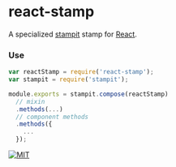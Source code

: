 # react-stamp
A specialized [stampit](https://github.com/ericelliott/stampit) stamp for [React](https://github.com/facebook/react).

### Use
```js
var reactStamp = require('react-stamp');
var stampit = require('stampit');

module.exports = stampit.compose(reactStamp)
  // mixin
  .methods(...)
  // component methods
  .methods({
    ...
  });
```

[![MIT](https://img.shields.io/badge/license-MIT-blue.svg)](http://troutowicz.mit-license.org)
